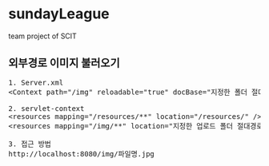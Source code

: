 # sundayLeague
team project of SCIT

## 외부경로 이미지 불러오기
<pre>
1. Server.xml
&lt;Context path="/img" reloadable="true" docBase="지정한 폴더 절대 경로" /&gt;

2. servlet-context
&lt;resources mapping="/resources/**" location="/resources/" /&gt;
&lt;resources mapping="/img/**" location="지정한 업로드 폴더 절대경로" /&gt;

3. 접근 방법
http://localhost:8080/img/파일명.jpg
</pre>
